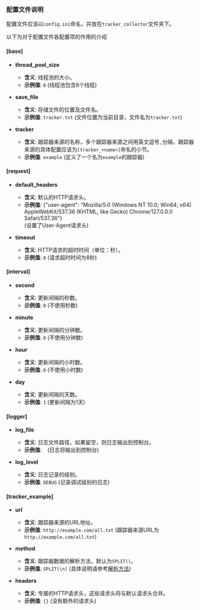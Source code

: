 ### 配置文件说明

配置文件应该以`config.ini`命名，并放在`tracker_collector`文件夹下。  

以下为对于配置文件各配置项的作用的介绍

#### [base]

- **thread_pool_size**
  - **含义**: 线程池的大小。
  - **示例值**: `8` (线程池包含8个线程)

- **save_file**
  - **含义**: 存储文件的位置及文件名。
  - **示例值**: `tracker.txt` (文件位置为当前目录，文件名为`tracker.txt`)

- **tracker**
  - **含义**: 跟踪器来源的名称，多个跟踪器来源之间用英文逗号`,`分隔，跟踪器来源的具体配置应该为`[tracker_<name>]`命名的小节。
  - **示例值**: `example` (定义了一个名为`example`的跟踪器)

#### [request]

- **default_headers**
  - **含义**: 默认的HTTP请求头。
  - **示例值**: {"user-agent": "Mozilla/5.0 (Windows NT 10.0; Win64; x64) AppleWebKit/537.36 (KHTML, like Gecko) Chrome/127.0.0.0 Safari/537.36"}  
  (设置了User-Agent请求头)

- **timeout**
  - **含义**: HTTP请求的超时时间（单位：秒）。
  - **示例值**: `8` (请求超时时间为8秒)

#### [interval]

- **second**
  - **含义**: 更新间隔的秒数。
  - **示例值**: `0` (不使用秒数)

- **minute**
  - **含义**: 更新间隔的分钟数。
  - **示例值**: `0` (不使用分钟数)

- **hour**
  - **含义**: 更新间隔的小时数。
  - **示例值**: `0` (不使用小时数)

- **day**
  - **含义**: 更新间隔的天数。
  - **示例值**: `1` (更新间隔为1天)

#### [logger]

- **log_file**
  - **含义**: 日志文件路径，如果留空，则日志输出到控制台。
  - **示例值**: ` ` (日志将输出到控制台)

- **log_level**
  - **含义**: 日志记录的级别。
  - **示例值**: `DEBUG` (记录调试级别的日志)

#### [tracker_example]

- **url**
  - **含义**: 跟踪器来源的URL地址。
  - **示例值**: `http://example.com/all.txt` (跟踪器来源URL为`http://example.com/all.txt`)

- **method**
  - **含义**: 跟踪器数据的解析方法，默认为`SPLIT()`。
  - **示例值**: `SPLIT(\n)` (具体说明请参考[解析方法](https://github.com/SZH0728/tracker-collector/blob/main/docs/rule_ZH.md))

- **headers**
  - **含义**: 专属的HTTP请求头，这些请求头将与默认请求头合并。
  - **示例值**: `{}` (没有额外的请求头)
    